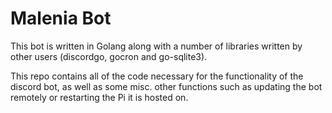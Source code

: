 # Malenia Bot
This bot is written in Golang along with a number of libraries written by other users (discordgo, gocron and go-sqlite3).

This repo contains all of the code necessary for the functionality of the discord bot, as well as some misc. other functions such as updating the bot remotely or restarting the Pi it is hosted on.